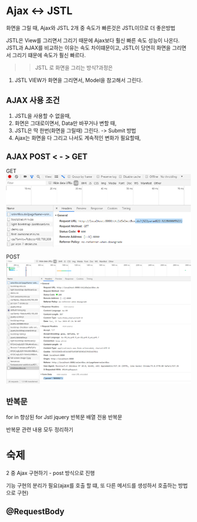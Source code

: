 # Ajax <-> JSTL

화면을 그릴 때, Ajax와 JSTL 2개 중 속도가 빠른것은 JSTL이므로 더 좋은방법

JSTL은 View를 그리면서 그리기 때문에 Ajax보다 훨신 빠른 속도 성능이 나온다.
JSTL과 AJAX를 비교하는 이유는 속도 차이떄문이고, JSTL이 당연히 화면을 그리면서 그리기 떄문에 속도가 훨신 빠르다.

>> JSTL 로 화면을 그리는 방식?과정은

1.  JSTL VIEW가 화면을 그리면서, Model을 참고해서 그린다.



## AJAX 사용 조건

  1. JSTL을 사용할 수 없을때,
  2. 화면은 그대로이면서, Data만 바꾸거나 변할 때,
  3. JSTL은 딱 한번(화면을 그릴때) 그린다. -> Submit 방법
  4. Ajax는 화면을 다 그리고 나서도 계속적인 변화가 필요할때,

## AJAX POST < - > GET

GET
![](assets/STEP2-11Week-d1a8c922.png)


POST
![](assets/STEP2-11Week-f7aa8c3e.png)


## 반복문

for in
향상된 for
Jstl
jquery 반복문
배열 전용 반복문

반복문 관련 내용 모두 정리하기


# 숙제

2 중 Ajax 구현하기 - post 방식으로 진행

기능 구현의 분리가 필요(ajax를 호출 할 떄, 또 다른 메서드를 생성하서 호출하는 방법으로 구현)


## @RequestBody
